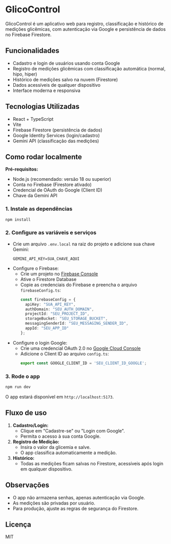 # GlicoControl

GlicoControl é um aplicativo web para registro, classificação e histórico de medições glicêmicas, com autenticação via Google e persistência de dados no Firebase Firestore.

## Funcionalidades

- Cadastro e login de usuários usando conta Google
- Registro de medições glicêmicas com classificação automática (normal, hipo, hiper)
- Histórico de medições salvo na nuvem (Firestore)
- Dados acessíveis de qualquer dispositivo
- Interface moderna e responsiva

## Tecnologias Utilizadas
- React + TypeScript
- Vite
- Firebase Firestore (persistência de dados)
- Google Identity Services (login/cadastro)
- Gemini API (classificação das medições)

## Como rodar localmente

**Pré-requisitos:**
- Node.js (recomendado: versão 18 ou superior)
- Conta no Firebase (Firestore ativado)
- Credencial de OAuth do Google (Client ID)
- Chave da Gemini API

### 1. Instale as dependências
```bash
npm install
```

### 2. Configure as variáveis e serviços

- Crie um arquivo `.env.local` na raiz do projeto e adicione sua chave Gemini:
  ```
  GEMINI_API_KEY=SUA_CHAVE_AQUI
  ```
- Configure o Firebase:
  - Crie um projeto no [Firebase Console](https://console.firebase.google.com/)
  - Ative o Firestore Database
  - Copie as credenciais do Firebase e preencha o arquivo `firebaseConfig.ts`:
    ```ts
    const firebaseConfig = {
      apiKey: "SUA_API_KEY",
      authDomain: "SEU_AUTH_DOMAIN",
      projectId: "SEU_PROJECT_ID",
      storageBucket: "SEU_STORAGE_BUCKET",
      messagingSenderId: "SEU_MESSAGING_SENDER_ID",
      appId: "SEU_APP_ID"
    };
    ```
- Configure o login Google:
  - Crie uma credencial OAuth 2.0 no [Google Cloud Console](https://console.cloud.google.com/apis/credentials)
  - Adicione o Client ID ao arquivo `config.ts`:
    ```ts
    export const GOOGLE_CLIENT_ID = 'SEU_CLIENT_ID_GOOGLE';
    ```

### 3. Rode o app
```bash
npm run dev
```
O app estará disponível em `http://localhost:5173`.

## Fluxo de uso

1. **Cadastro/Login:**
   - Clique em "Cadastre-se" ou "Login com Google".
   - Permita o acesso à sua conta Google.
2. **Registro de Medição:**
   - Insira o valor da glicemia e salve.
   - O app classifica automaticamente a medição.
3. **Histórico:**
   - Todas as medições ficam salvas no Firestore, acessíveis após login em qualquer dispositivo.

## Observações
- O app não armazena senhas, apenas autenticação via Google.
- As medições são privadas por usuário.
- Para produção, ajuste as regras de segurança do Firestore.

## Licença
MIT
